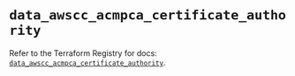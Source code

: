 # `data_awscc_acmpca_certificate_authority`

Refer to the Terraform Registry for docs: [`data_awscc_acmpca_certificate_authority`](https://registry.terraform.io/providers/hashicorp/awscc/0.70.0/docs/data-sources/acmpca_certificate_authority).
